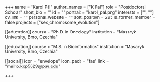 +++
name = "Karol Pál"
author_names = ["K Pal"]
role = "Postdoctoral Scholar"
short_bio = ""
id = ""
portrait = "karol_pal.png"
interests = ["", ""]
cv_link = ""
personal_website = ""
sort_position = 295
is_former_member = false
projects = ["sex_chromosome_evolution"]

[[education]]
  course = "Ph.D. in Oncology"
  institution = "Masaryk University, Brno, Czechia"

[[education]]
  course = "M.S. in Bioinformatics"
  institution = "Masaryk University, Brno, Czechia"

[[social]]
    icon = "envelope"
    icon_pack = "fas"
    link = "mailto:kxp5629@psu.edu"


+++
